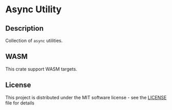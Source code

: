 # Async Utility

## Description

Collection of `async` utilities.

## WASM

This crate support WASM targets.

## License

This project is distributed under the MIT software license - see the [LICENSE](LICENSE) file for details
